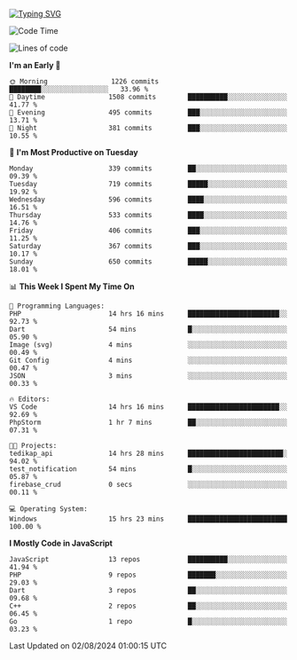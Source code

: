 [![Typing SVG](https://readme-typing-svg.demolab.com?font=Fira+Code&pause=1000&color=F7F7F7&random=false&width=435&lines=Hi+%F0%9F%91%8B%2C+I'm+Rafiu+Sidqi;Junior+Backend+Developer)](https://git.io/typing-svg)
<!--START_SECTION:waka-->
![Code Time](http://img.shields.io/badge/Code%20Time-305%20hrs%2054%20mins-blue)

![Lines of code](https://img.shields.io/badge/From%20Hello%20World%20I%27ve%20Written-1.4%20million%20lines%20of%20code-blue)

**I'm an Early 🐤** 

```text
🌞 Morning                1226 commits        ████████░░░░░░░░░░░░░░░░░   33.96 % 
🌆 Daytime                1508 commits        ██████████░░░░░░░░░░░░░░░   41.77 % 
🌃 Evening                495 commits         ███░░░░░░░░░░░░░░░░░░░░░░   13.71 % 
🌙 Night                  381 commits         ███░░░░░░░░░░░░░░░░░░░░░░   10.55 % 
```
📅 **I'm Most Productive on Tuesday** 

```text
Monday                   339 commits         ██░░░░░░░░░░░░░░░░░░░░░░░   09.39 % 
Tuesday                  719 commits         █████░░░░░░░░░░░░░░░░░░░░   19.92 % 
Wednesday                596 commits         ████░░░░░░░░░░░░░░░░░░░░░   16.51 % 
Thursday                 533 commits         ████░░░░░░░░░░░░░░░░░░░░░   14.76 % 
Friday                   406 commits         ███░░░░░░░░░░░░░░░░░░░░░░   11.25 % 
Saturday                 367 commits         ███░░░░░░░░░░░░░░░░░░░░░░   10.17 % 
Sunday                   650 commits         █████░░░░░░░░░░░░░░░░░░░░   18.01 % 
```


📊 **This Week I Spent My Time On** 

```text
💬 Programming Languages: 
PHP                      14 hrs 16 mins      ███████████████████████░░   92.73 % 
Dart                     54 mins             █░░░░░░░░░░░░░░░░░░░░░░░░   05.90 % 
Image (svg)              4 mins              ░░░░░░░░░░░░░░░░░░░░░░░░░   00.49 % 
Git Config               4 mins              ░░░░░░░░░░░░░░░░░░░░░░░░░   00.47 % 
JSON                     3 mins              ░░░░░░░░░░░░░░░░░░░░░░░░░   00.33 % 

🔥 Editors: 
VS Code                  14 hrs 16 mins      ███████████████████████░░   92.69 % 
PhpStorm                 1 hr 7 mins         ██░░░░░░░░░░░░░░░░░░░░░░░   07.31 % 

🐱‍💻 Projects: 
tedikap_api              14 hrs 28 mins      ████████████████████████░   94.02 % 
test_notification        54 mins             █░░░░░░░░░░░░░░░░░░░░░░░░   05.87 % 
firebase_crud            0 secs              ░░░░░░░░░░░░░░░░░░░░░░░░░   00.11 % 

💻 Operating System: 
Windows                  15 hrs 23 mins      █████████████████████████   100.00 % 
```

**I Mostly Code in JavaScript** 

```text
JavaScript               13 repos            ██████████░░░░░░░░░░░░░░░   41.94 % 
PHP                      9 repos             ███████░░░░░░░░░░░░░░░░░░   29.03 % 
Dart                     3 repos             ██░░░░░░░░░░░░░░░░░░░░░░░   09.68 % 
C++                      2 repos             ██░░░░░░░░░░░░░░░░░░░░░░░   06.45 % 
Go                       1 repo              █░░░░░░░░░░░░░░░░░░░░░░░░   03.23 % 
```




 Last Updated on 02/08/2024 01:00:15 UTC
<!--END_SECTION:waka-->
